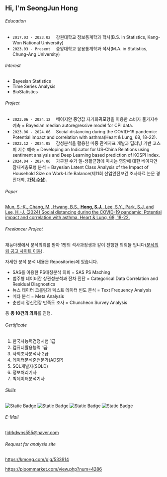 ## Hi, I'm SeongJun Hong

###### Education
- `2017.03 - 2023.02`　 강원대학교 정보통계학과 학사(B.S. in Statistics, Kang-Won National University)
- `2023.03 - Present`　 중앙대학교 응용통계학과 석사(M.A. in Statistics, Chung-Ang University)

###### Interest
- Bayesian Statistics
- Time Series Analysis
- BioStatistics

###### Project
- `2023.06 - 2024.12`　 베이지안 중앙값 자기회귀모형을 이용한 소비자 물가지수 예측 = Bayesian median autoregressive model for CPI data.
- `2023.06 - 2024.06`　 Social distancing during the COVID-19 pandemic: Potential impact and correlation with asthma(Heart & Lung, 68, 18-22).
- `2023.12 - 2024.05`　 감성분석을 활용한 미중 관계지표 개발과 딥러닝 기반 코스피 지수 예측 = Developing an Indicator for US-China Relations using sentiment analysis and Deep Learning based prediction of KOSPI Index.
- `2024.04 - 2024.06`　 가구원 수가 일-생활균형에 미치는 영향에 대한 베이지안 잠재계층모형 분석 = Bayesian Latent Class Analysis of the Impact of Household Size on Work-Life Balance(제11회 산업안전보건 조사자료 논문 경진대회, [**가작 수상**](https://oshri.kosha.or.kr/oshri/customerInformation/papercontestnotice.do?mode=view&articleNo=450491&article.offset=0&articleLimit=10)).

###### Paper
[Mun, S.-K., Chang, M., Hwang, B.S., **Hong, S.J.**, Lee, S.Y., Park, S.J. and Lee, H.-J. (2024) Social distancing during the COVID-19 pandamic: Potential impact and correlation with asthma. Heart & Lung, 68, 18-22.](https://www.sciencedirect.com/science/article/abs/pii/S014795632400102X)


###### Freelancer Project
재능마켓에서 분석의뢰를 받아 1명의 석사과정생과 같이 진행한 의뢰들 입니다([분석의뢰 공고 사이트 이동](https://kmong.com/gig/533914)).

자세한 분석 분석 내용은 Repositories에 있습니다.

- SAS를 이용한 PS매칭분석 의뢰 = SAS PS Maching
- 범주형 데이터간 상관성분석과 잔차 진단  = Categorical Data Correlation and Residual Diagnostics
- 뉴스 데이터 크롤링과 텍스트 데이터 빈도 분석 = Text Frequency Analysis
- 메타 분석 = Meta Analysis
- 춘천시 정신건강 만족도 조사 = Chuncheon Survey Analysis

등 **총 10건의 의뢰**를 진행.

###### Certificate
1. 한국사능력검정시험 1급
2. 컴퓨터활용능력 1급
3. 사회조사분석사 2급
4. 데이터분석준전문가(ADSP)
5. SQL개발자(SQLD)
6. 정보처리기사
7. 빅데이터분석기사

###### Skills
![Static Badge](https://img.shields.io/badge/-brightgreen?style=social&logo=-&logoColor=rgb&logoSize=auto&label=R&labelColor=-&color=-&cacheSeconds=3600)
![Static Badge](https://img.shields.io/badge/-brightgreen?style=social&logo=dsds&logoColor=rgb&logoSize=auto&label=Python&labelColor=-&color=-&cacheSeconds=3600)
![Static Badge](https://img.shields.io/badge/-brightgreen?style=social&logo=-&logoColor=rgb&logoSize=auto&label=SAS&labelColor=-&color=-&cacheSeconds=3600)
![Static Badge](https://img.shields.io/badge/-brightgreen?style=social&logo=-&logoColor=rgb&logoSize=auto&label=Spss&labelColor=-&color=-&cacheSeconds=3600)

###### E-Mail
tjdrkdwns555@naver.com

###### Request for analysis site
https://kmong.com/gig/533914

https://pioommarket.com/view.php?num=4286



